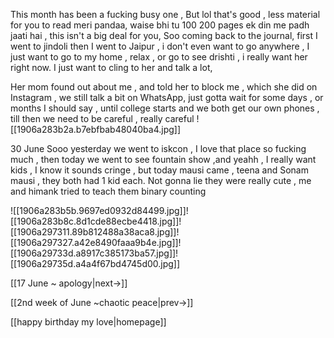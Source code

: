 
This month has been a fucking busy one ,
But lol that's good , less material for you to read meri pandaa, waise bhi tu 100 200 pages ek din me padh jaati hai , this isn't a big deal for you,
Soo coming back to the journal, first I went to jindoli then I went to Jaipur , i don't even want to go anywhere , I just want to go to my home , relax , or go to see drishti , i really want her right now. I just want to cling to her and talk a lot,

Her mom found out about me , and told her to block me , which she did on Instagram , we still talk a bit on WhatsApp, just gotta wait for some days , or months I should say , until college starts and we both get our own phones , till then we need to be careful , really careful 
![[1906a283b2a.b7ebfbab48040ba4.jpg]]

30 June
Sooo yesterday we went to iskcon , I love that place so fucking much , then today we went to see fountain show ,and yeahh , I really want kids , I know it sounds cringe , but today mausi came , teena and Sonam mausi , they both had 1 kid each.
Not gonna lie they were really cute , me and himank tried to teach them binary counting

![[1906a283b5b.9697ed0932d84499.jpg]]![[1906a283b8c.8d1cde88ecbe4418.jpg]]![[1906a297311.89b812488a38aca8.jpg]]![[1906a297327.a42e8490faaa9b4e.jpg]]![[1906a29733d.a8917c385173ba57.jpg]]![[1906a29735d.a4a4f67bd4745d00.jpg]]

[[17 June ~ apology|next->]]

[[2nd week of June ~chaotic peace|prev->]]

[[happy birthday my love|homepage]]